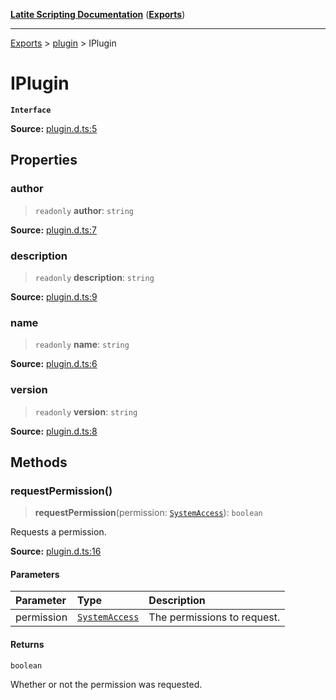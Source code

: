 [**Latite Scripting Documentation**](../../README.md) ([**Exports**](../../exports.md))

---

[Exports](../../exports.md) > [plugin](../index.md) > IPlugin

# IPlugin

**`Interface`**

**Source:** [plugin.d.ts:5](https://github.com/LatiteScripting/latitescripting.github.io/blob/41aefce/definitions/plugin.d.ts#L5)

## Properties

### author

> `readonly` **author**: `string`

**Source:** [plugin.d.ts:7](https://github.com/LatiteScripting/latitescripting.github.io/blob/41aefce/definitions/plugin.d.ts#L7)

### description

> `readonly` **description**: `string`

**Source:** [plugin.d.ts:9](https://github.com/LatiteScripting/latitescripting.github.io/blob/41aefce/definitions/plugin.d.ts#L9)

### name

> `readonly` **name**: `string`

**Source:** [plugin.d.ts:6](https://github.com/LatiteScripting/latitescripting.github.io/blob/41aefce/definitions/plugin.d.ts#L6)

### version

> `readonly` **version**: `string`

**Source:** [plugin.d.ts:8](https://github.com/LatiteScripting/latitescripting.github.io/blob/41aefce/definitions/plugin.d.ts#L8)

## Methods

### requestPermission()

> **requestPermission**(permission: [`SystemAccess`](../enumerations/enumeration.Permission.md#systemaccess)): `boolean`

Requests a permission.

**Source:** [plugin.d.ts:16](https://github.com/LatiteScripting/latitescripting.github.io/blob/41aefce/definitions/plugin.d.ts#L16)

#### Parameters

| Parameter  | Type                                                                     | Description                 |
| :--------- | :----------------------------------------------------------------------- | :-------------------------- |
| permission | [`SystemAccess`](../enumerations/enumeration.Permission.md#systemaccess) | The permissions to request. |

#### Returns

`boolean`

Whether or not the permission was requested.

